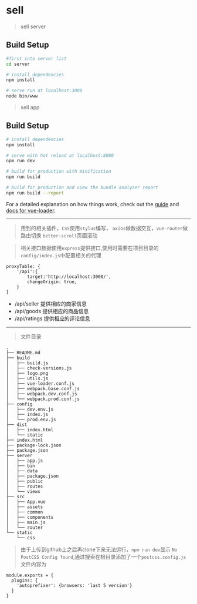 # sell

>sell server

## Build Setup

``` bash
#first into server list
cd server

# install dependencies
npm install

# serve run at localhost:3000
node bin/www
```


> sell app

## Build Setup

``` bash
# install dependencies
npm install

# serve with hot reload at localhost:8080
npm run dev

# build for production with minification
npm run build

# build for production and view the bundle analyzer report
npm run build --report
```

For a detailed explanation on how things work, check out the [guide](http://vuejs-templates.github.io/webpack/) and [docs for vue-loader](http://vuejs.github.io/vue-loader).


----------


> 用到的相关插件，`CSS`使用`stylus`编写， `axios`做数据交互，`vue-router`做路由切换 `better-scroll`页面滚动

> 相关接口数据使用`express`提供接口,使用时需要在项目目录的`config/index.js`中配置相关的代理
```
proxyTable: {
    '/api':{
        target:'http://localhost:3000/',
        changeOrigin: true,
    }
}

```

- /api/seller  提供相应的商家信息
- /api/goods   提供相应的商品信息
- /api/ratings 提供相应的评论信息


----------

> 文件目录

```
.
├── README.md
├── build
│   ├── build.js
│   ├── check-versions.js
│   ├── logo.png
│   ├── utils.js
│   ├── vue-loader.conf.js
│   ├── webpack.base.conf.js
│   ├── webpack.dev.conf.js
│   └── webpack.prod.conf.js
├── config
│   ├── dev.env.js
│   ├── index.js
│   └── prod.env.js
├── dist
│   ├── index.html
│   └── static
├── index.html
├── package-lock.json
├── package.json
├── server
│   ├── app.js
│   ├── bin
│   ├── data
│   ├── package.json
│   ├── public
│   ├── routes
│   └── views
├── src
│   ├── App.vue
│   ├── assets
│   ├── common
│   ├── components
│   ├── main.js
│   └── router
└── static
    └── css
```
> 由于上传到github上之后再clone下来无法运行，`npm run dev`显示 `No PostCSS Config found`,通过搜索在根目录添加了一个`postcss.config.js`文件内容为
```
module.exports = {  
  plugins: {  
    'autoprefixer': {browsers: 'last 5 version'}  
  }  
} 
```

